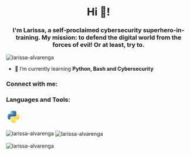 <h1 align="center">Hi 👋!</h1>
<h3 align="center">I'm Larissa, a self-proclaimed cybersecurity superhero-in-training. My mission: to defend the digital world from the forces of evil! Or at least, try to.</h3>

<p align="left"> <img src="https://komarev.com/ghpvc/?username=larissa-alvarenga&label=Profile%20views&color=0e75b6&style=flat" alt="larissa-alvarenga" /> </p>

- 🌱 I’m currently learning **Python, Bash and Cybersecurity**

<h3 align="left">Connect with me:</h3>
<p align="left">
</p>

<h3 align="left">Languages and Tools:</h3>
<p align="left"> <a href="https://www.python.org" target="_blank" rel="noreferrer"> <img src="https://raw.githubusercontent.com/devicons/devicon/master/icons/python/python-original.svg" alt="python" width="40" height="40"/> </a> </p>

<p><img align="left" src="https://github-readme-stats.vercel.app/api/top-langs?username=larissa-alvarenga&show_icons=true&locale=en&layout=compact" alt="larissa-alvarenga" /></p>

<p>&nbsp;<img align="center" src="https://github-readme-stats.vercel.app/api?username=larissa-alvarenga&show_icons=true&locale=en" alt="larissa-alvarenga" /></p>

<p><img align="center" src="https://github-readme-streak-stats.herokuapp.com/?user=larissa-alvarenga&" alt="larissa-alvarenga" /></p>

